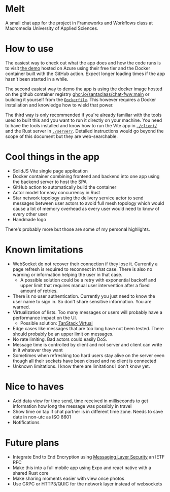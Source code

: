 # Melt

A small chat app for the project in Frameworks and Workflows class at Macromedia University of Applied Sciences.

# How to use

The easiest way to check out what the app does and how the code runs is to visit [the demo](https://melt.azurewebsites.net) hosted on Azure using their free tier and the Docker container built with the GitHub action. Expect longer loading times if the app hasn't been started in a while.

The second easiest way to demo the app is using the docker image hosted on the github container registry [ghcr.io/santaclaas/chat-fww:main](https://ghcr.io/santaclaas/chat-fww:main) or building it yourself from the [`Dockerfile`](/Dockerfile). This however requires a Docker installation and knowledge how to wield that power.

The third way is only recommended if you're already familiar with the tools used to built this and you want to run it directly on your machine. You need to have the tools installed and know how to run the Vite app in [`./client/`](./client/) and the Rust server in [`./server/`](./server/). Detailed instructions would go beyond the scope of this document but they are web-searchable.

# Cool things in the app

- SolidJS Vite single page application
- Docker container combining frontend and backend into one app using the backend server to host the SPA
- GitHub action to automatically build the container
- Actor model for easy concurrency in Rust
- Star network topology using the delivery service actor to send messages between user actors to avoid full mesh topology which would cause a lot of memory overhead as every user would need to know of every other user
- Handmade logo

There's probably more but those are some of my personal highlights.

# Known limitations

- WebSocket do not recover their connection if they lose it. Currently a page refresh is required to reconnect in that case. There is also no warning or information helping the user in that case.
  - A possible solution could be a retry with exponential backoff and upper limit that requires manual user intervention after a fixed amount of retries.
- There is no user authentication. Currently you just need to know the user name to sign in. So don't share sensitive information. You are warned.
- Virtualization of lists. Too many messages or users will probably have a performance impact on the UI.
  - Possible solution: [TanStack Virtual](https://tanstack.com/virtual/latest/docs/introduction)
- Edge cases like messages that are too long have not been tested. There should probably be an upper limit on messages.
- No rate limiting. Bad actors could easily DoS.
- Message time is controlled by client and not server and client can write in it whatever they want
- Sometimes when refreshing too hard users stay alive on the server even though all their sockets have been closed and no client is connected
- Unknown limitations. I know there are limitations I don't know yet.

# Nice to haves

- Add data view for time send, time received in milliseconds to get information how long the message was possibly in travel
- Show time on tap if chat partner is in different time zone. Needs to save date in non-utc as ISO 8601
- Notifications

# Future plans

- Integrate End to End Encryption using [Messaging Layer Security](https://messaginglayersecurity.rocks/) an IETF RFC
- Make this into a full mobile app using Expo and react native with a shared Rust core
- Make sharing moments easier with view once photos
- Use GRPC or HTTP3/QUIC for the network layer instead of websockets
